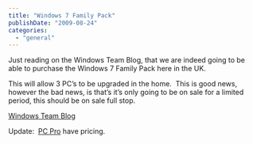 ```yaml
---
title: "Windows 7 Family Pack"
publishDate: "2009-08-24"
categories: 
  - "general"
---
```


Just reading on the Windows Team Blog, that we are indeed going to be able to purchase the Windows 7 Family Pack here in the UK.

This will allow 3 PC’s to be upgraded in the home.  This is good news, however the bad news, is that’s it’s only going to be on sale for a limited period, this should be on sale full stop.

[Windows Team Blog](https://windowsteamblog.com/blogs/windows7/archive/2009/08/24/update-on-windows-7-in-europe.aspx)

Update:  [PC Pro](https://www.pcpro.co.uk/news/351049/microsoft-confirms-150-windows-7-family-pack) have pricing.
